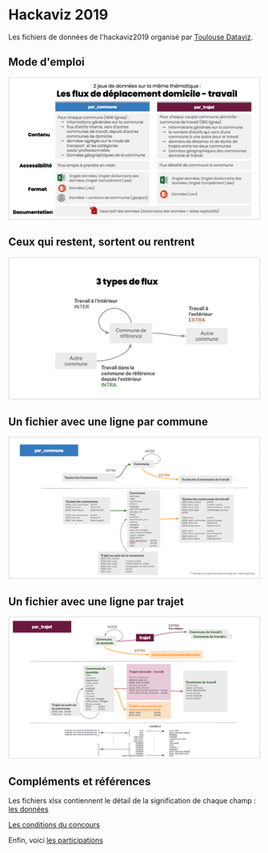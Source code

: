 # Hackaviz 2019
Les fichiers de données de l'hackaviz2019 organisé par [Toulouse Dataviz](https://toulouse-dataviz.fr).

## Mode d'emploi

![](Intro.png)

## Ceux qui restent, sortent ou rentrent

![](Intro4.png)

## Un fichier avec une ligne par commune

![](Intro3.png)

## Un fichier avec une ligne par trajet

![](Intro2.png)

## Compléments et références

Les fichiers xlsx contiennent le détail de la signification de chaque champ : [les données](https://toulouse-dataviz.fr/hackaviz/2019-data/)

[Les conditions du concours](http://toulouse-dataviz.fr/hackaviz/2019-contest/)

Enfin, voici [les participations](https://toulouse-dataviz.fr/hackaviz/2019-results/)






